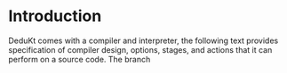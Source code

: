 # Introduction 
DeduKt comes with a compiler and interpreter, the following text provides specification of compiler design, options, stages, and actions that it can perform on a source code. The branch